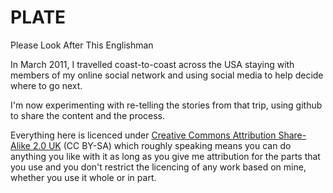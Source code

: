 PLATE
=====

Please Look After This Englishman

In March 2011, I travelled coast-to-coast across the USA staying with members of my online social network and using social media to help decide where to go next. 

I'm now experimenting with re-telling the stories from that trip, using github to share the content and the process.

Everything here is licenced under [Creative Commons Attribution Share-Alike 2.0 UK][1]  (CC BY-SA) which roughly speaking means you can do anything you like with it as long as you give me attribution for the parts that you use and you don't restrict the licencing of any work based on mine, whether you use it whole or in part.

[1]:  https://creativecommons.org/licenses/by-sa/2.0/uk/
